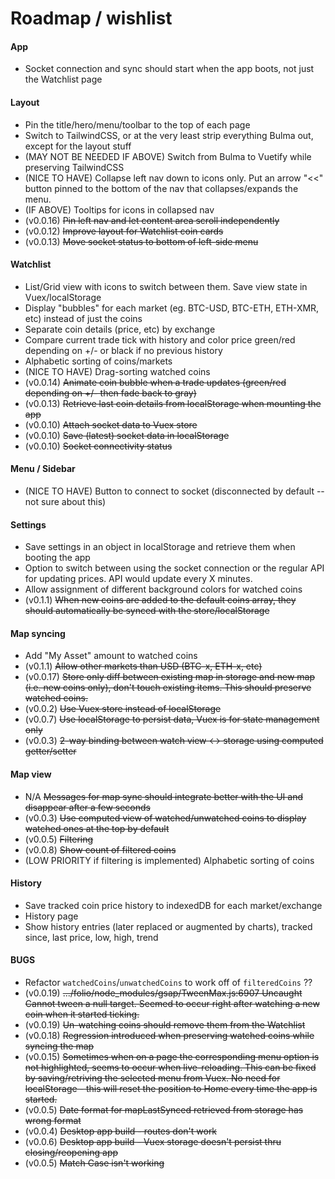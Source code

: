 # Roadmap / wishlist

#### App
- Socket connection and sync should start when the app boots, not just the Watchlist page

#### Layout
- Pin the title/hero/menu/toolbar to the top of each page
- Switch to TailwindCSS, or at the very least strip everything Bulma out, except for the layout stuff
- (MAY NOT BE NEEDED IF ABOVE) Switch from Bulma to Vuetify while preserving TailwindCSS
- (NICE TO HAVE) Collapse left nav down to icons only. Put an arrow "<<" button pinned to the bottom of the nav that collapses/expands the menu.
- (IF ABOVE) Tooltips for icons in collapsed nav
- (v0.0.16) ~~Pin left nav and let content area scroll independently~~
- (v0.0.12) ~~Improve layout for Watchlist coin cards~~
- (v0.0.13) ~~Move socket status to bottom of left-side menu~~

#### Watchlist

- List/Grid view with icons to switch between them. Save view state in Vuex/localStorage
- Display "bubbles" for each market (eg. BTC-USD, BTC-ETH, ETH-XMR, etc) instead of just the coins
- Separate coin details (price, etc) by exchange
- Compare current trade tick with history and color price green/red depending on +/- or black if no previous history
- Alphabetic sorting of coins/markets
- (NICE TO HAVE) Drag-sorting watched coins
- (v0.0.14) ~~Animate coin bubble when a trade updates (green/red depending on +/- then fade back to gray)~~
- (v0.0.13) ~~Retrieve last coin details from localStorage when mounting the app~~
- (v0.0.10) ~~Attach socket data to Vuex store~~
- (v0.0.10) ~~Save (latest) socket data in localStorage~~
- (v0.0.10) ~~Socket connectivity status~~

#### Menu / Sidebar
- (NICE TO HAVE) Button to connect to socket (disconnected by default -- not sure about this)

#### Settings
- Save settings in an object in localStorage and retrieve them when booting the app
- Option to switch between using the socket connection or the regular API for updating prices. API would update every X minutes.
- Allow assignment of different background colors for watched coins
- (v0.1.1) ~~When new coins are added to the default coins array, they should automatically be synced with the store/localStorage~~


#### Map syncing

- Add "My Asset" amount to watched coins
- (v0.1.1) ~~Allow other markets than USD (BTC-x, ETH-x, etc)~~
- (v0.0.17) ~~Store only diff between existing map in storage and new map (i.e. new coins only), don't touch existing items. This should preserve watched coins.~~
- (v0.0.2) ~~Use Vuex store instead of localStorage~~
- (v0.0.7) ~~Use localStorage to persist data, Vuex is for state management only~~
- (v0.0.3) ~~2-way binding between watch view <-> storage using computed getter/setter~~

#### Map view
- N/A ~~Messages for map sync should integrate better with the UI and disappear after a few seconds~~
- (v0.0.3) ~~Use computed view of watched/unwatched coins to display watched ones at the top by default~~
- (v0.0.5) ~~Filtering~~
- (v0.0.8) ~~Show count of filtered coins~~
- (LOW PRIORITY if filtering is implemented) Alphabetic sorting of coins

#### History
- Save tracked coin price history to indexedDB for each market/exchange
- History page
- Show history entries (later replaced or augmented by charts), tracked since, last price, low, high, trend

#### BUGS
- Refactor `watchedCoins`/`unwatchedCoins` to work off of `filteredCoins` ??
- (v0.0.19) ~~.../folio/node_modules/gsap/TweenMax.js:6907 Uncaught Cannot tween a null target. Seemed to occur right after watching a new coin when it started ticking.~~
- (v0.0.19) ~~Un-watching coins should remove them from the Watchlist~~
- (v0.0.18) ~~Regression introduced when preserving watched coins while syncing the map~~
- (v0.0.15) ~~Sometimes when on a page the corresponding menu option is not highlighted, seems to occur when live-reloading. This can be fixed by saving/retriving the selected menu from Vuex. No need for localStorage - this will reset the position to Home every time the app is started.~~
- (v0.0.5) ~~Date format for mapLastSynced retrieved from storage has wrong format~~
- (v0.0.4) ~~Desktop app build - routes don't work~~
- (v0.0.6) ~~Desktop app build - Vuex storage doesn't persist thru closing/reopening app~~
- (v0.0.5) ~~Match Case isn't working~~

